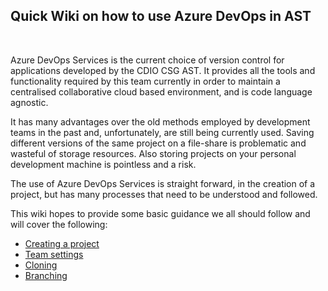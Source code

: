 ## Quick Wiki on how to use Azure DevOps in AST
<br>
  
Azure DevOps Services is the current choice of version control for applications developed by the CDIO CSG AST. It provides all the tools and functionality required by this team currently in order to maintain a centralised collaborative cloud based environment, and is code language agnostic.

It has many advantages over the old methods employed by development teams in the past and, unfortunately, are still being currently used. Saving different versions of the same project on a file-share is problematic and wasteful of storage resources. Also storing projects on your personal development machine is pointless and a risk.

The use of Azure DevOps Services is straight forward, in the creation of a project, but has many processes that need to be understood and followed.

This wiki hopes to provide some basic guidance we all should follow and will cover the following:

- [Creating a project](/CreateProject.md)
- [Team settings](/TeamSettings.md)
- [Cloning](Cloning.md)
- [Branching](Branching.md)
